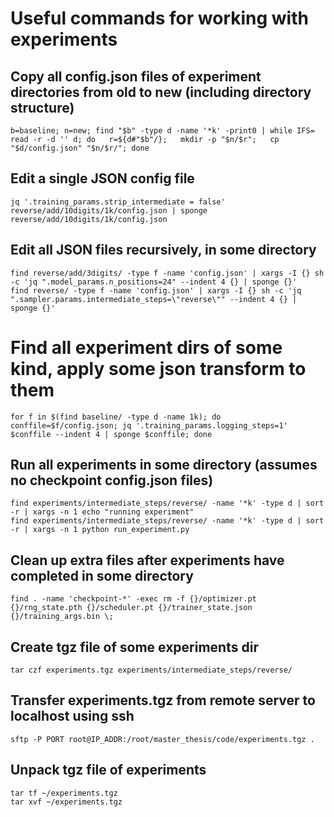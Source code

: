 # Useful commands for working with experiments

## Copy all config.json files of experiment directories from old to new (including directory structure)
```
b=baseline; n=new; find "$b" -type d -name '*k' -print0 | while IFS= read -r -d '' d; do   r=${d#"$b"/};   mkdir -p "$n/$r";   cp "$d/config.json" "$n/$r/"; done
```

## Edit a single JSON config file
```
jq '.training_params.strip_intermediate = false' reverse/add/10digits/1k/config.json | sponge reverse/add/10digits/1k/config.json
```

## Edit all JSON files recursively, in some directory
```
find reverse/add/3digits/ -type f -name 'config.json' | xargs -I {} sh -c 'jq ".model_params.n_positions=24" --indent 4 {} | sponge {}'
find reverse/ -type f -name 'config.json' | xargs -I {} sh -c 'jq ".sampler.params.intermediate_steps=\"reverse\"" --indent 4 {} | sponge {}'
```

# Find all experiment dirs of some kind, apply some json transform to them
```
for f in $(find baseline/ -type d -name 1k); do conffile=$f/config.json; jq '.training_params.logging_steps=1' $conffile --indent 4 | sponge $conffile; done
```

## Run all experiments in some directory (assumes no checkpoint config.json files)

```
find experiments/intermediate_steps/reverse/ -name '*k' -type d | sort -r | xargs -n 1 echo "running experiment"
find experiments/intermediate_steps/reverse/ -name '*k' -type d | sort -r | xargs -n 1 python run_experiment.py
```

## Clean up extra files after experiments have completed in some directory

```
find . -name 'checkpoint-*' -exec rm -f {}/optimizer.pt {}/rng_state.pth {}/scheduler.pt {}/trainer_state.json {}/training_args.bin \;
```

## Create tgz file of some experiments dir
```
tar czf experiments.tgz experiments/intermediate_steps/reverse/
```

## Transfer experiments.tgz from remote server to localhost using ssh
```
sftp -P PORT root@IP_ADDR:/root/master_thesis/code/experiments.tgz .
```

## Unpack tgz file of experiments
```
tar tf ~/experiments.tgz
tar xvf ~/experiments.tgz
```
